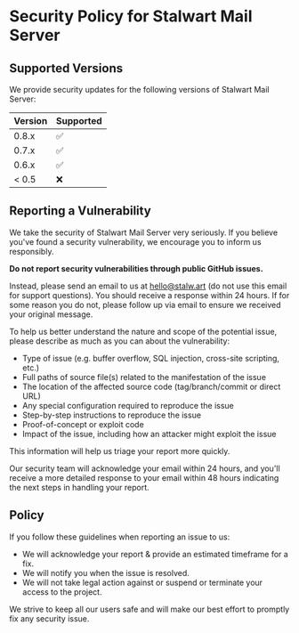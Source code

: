 # Security Policy for Stalwart Mail Server

## Supported Versions

We provide security updates for the following versions of Stalwart Mail Server:

| Version | Supported          |
| ------- | ------------------ |
| 0.8.x   | :white_check_mark: |
| 0.7.x   | :white_check_mark: |
| 0.6.x   | :white_check_mark: |
| < 0.5   | :x:                |

## Reporting a Vulnerability

We take the security of Stalwart Mail Server very seriously. If you believe you've found a security vulnerability, we encourage you to inform us responsibly.

**Do not report security vulnerabilities through public GitHub issues.**

Instead, please send an email to us at hello@stalw.art (do not use this email for support questions). You should receive a response within 24 hours. If for some reason you do not, please follow up via email to ensure we received your original message.

To help us better understand the nature and scope of the potential issue, please describe as much as you can about the vulnerability:

- Type of issue (e.g. buffer overflow, SQL injection, cross-site scripting, etc.)
- Full paths of source file(s) related to the manifestation of the issue
- The location of the affected source code (tag/branch/commit or direct URL)
- Any special configuration required to reproduce the issue
- Step-by-step instructions to reproduce the issue
- Proof-of-concept or exploit code
- Impact of the issue, including how an attacker might exploit the issue

This information will help us triage your report more quickly.

Our security team will acknowledge your email within 24 hours, and you'll receive a more detailed response to your email within 48 hours indicating the next steps in handling your report.

## Policy

If you follow these guidelines when reporting an issue to us:

- We will acknowledge your report & provide an estimated timeframe for a fix.
- We will notify you when the issue is resolved.
- We will not take legal action against or suspend or terminate your access to the project.

We strive to keep all our users safe and will make our best effort to promptly fix any security issue.

